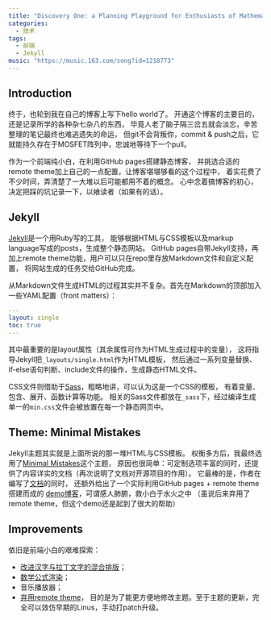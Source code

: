 ```yaml
---
title: "Discovery One: a Planning Playground for Enthusiasts of Mathematics, Physics, as well as Computer Science"
categories:
  - 技术
tags:
  - 前端
  - Jekyll
music: "https://music.163.com/song?id=1218773"
---
```


## Introduction

终于，也轮到我在自己的博客上写下hello world了。
开通这个博客的主要目的，还是记录所学的各种杂七杂八的东西，
毕竟人老了脑子隔三岔五就会淡忘，辛苦整理的笔记最终也难逃遗失的命运，
但git不会背叛你，commit & push之后，它就能持久存在于MOSFET阵列中，忠诚地等待下一个pull。

作为一个前端纯小白，在利用GitHub pages搭建静态博客，
并挑选合适的remote theme加上自己的一点配置，让博客堪堪够看的这个过程中，
着实花费了不少时间，弄清楚了一大堆以后可能都用不着的概念。
心中念着搞博客的初心，决定把踩的坑记录一下，以飨读者（如果有的话）。

## Jekyll

[Jekyll](https://jekyllrb.com/)是一个用Ruby写的工具，
能够根据HTML与CSS模板以及markup language写成的posts，生成整个静态网站。
GitHub pages自带Jekyll支持，再加上remote theme功能，用户可以只在repo里存放Markdown文件和自定义配置，
将网站生成的任务交给GitHub完成。

从Markdown文件生成HTML的过程其实并不复杂。首先在Markdown的顶部加入一些YAML配置（front matters）：
```yaml
---
layout: single
toc: true
---
```
其中最重要的是layout属性（其余属性可作为HTML生成过程中的变量），
这将指导Jekyll把`_layouts/single.html`作为HTML模板，
然后通过一系列变量替换、if-else语句判断、include文件的操作，生成静态HTML文件。

CSS文件则借助于[Sass](https://sass-lang.com/)，粗略地讲，可以认为这是一个CSS的模板，
有着变量、包含、展开、函数计算等功能。
相关的Sass文件都放在`_sass`下，经过编译生成单一的`min.css`文件会被放置在每一个静态网页中。

## Theme: Minimal Mistakes

Jekyll主题其实就是上面所说的那一堆HTML与CSS模板。
权衡多方后，我最终选用了[Minimal Mistakes](https://github.com/mmistakes/minimal-mistakes)这个主题，
原因也很简单：可定制选项丰富的同时，还提供了内容详实的文档（再次说明了文档对开源项目的作用）。
它最棒的是，作者在编写了[文档](https://mmistakes.github.io/minimal-mistakes/)的同时，
还额外给出了一个实际利用GitHub pages + remote theme搭建而成的
[demo博客](https://mmistakes.github.io/mm-github-pages-starter/)，可谓感人肺腑，救小白于水火之中
（虽说后来弃用了remote theme，但这个demo还是起到了很大的帮助）

## Improvements

依旧是前端小白的艰难探索：

- [改进汉字与拉丁文字的混合排版](/articles/hanzi-typography-jekyll/)；
- [数学公式渲染](/articles/katex-jekyll/)；
- 音乐播放器；
- [弃用remote theme](https://github.com/ZeppLu/ZeppLu.GitHub.io/commit/97c59ebaa4303622d7b778a4d21952fdf5742229)，
  目的是为了能更方便地修改主题。至于主题的更新，完全可以效仿早期的Linus，手动打patch升级。
